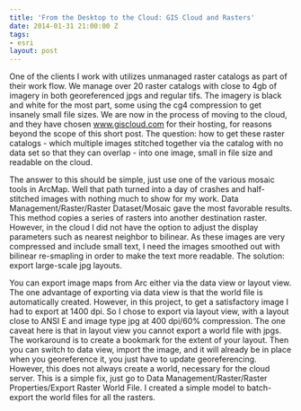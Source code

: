 ```yaml
---
title: 'From the Desktop to the Cloud: GIS Cloud and Rasters'
date: 2014-01-31 21:00:00 Z
tags:
- esri
layout: post
---
```


One of the clients I work with utilizes unmanaged raster catalogs as part of their work flow. We manage over 20 raster catalogs with close to 4gb of imagery in both georeferenced jpgs and regular tifs. The imagery is black and white for the most part, some using the cg4 compression to get insanely small file sizes. We are now in the process of moving to the cloud, and they have chosen www.giscloud.com for their hosting, for reasons beyond the scope of this short post. The question: how to get these raster catalogs - which multiple images stitched together via the catalog with no data set so that they can overlap - into one image, small in file size and readable on the cloud.

The answer to this should be simple, just use one of the various mosaic tools in ArcMap. Well that path turned into a day of crashes and half-stitched images with nothing much to show for my work. Data Management/Raster/Raster Dataset/Mosaic gave the most favorable results. This method copies a series of rasters into another destination raster. However, in the cloud I did not have the option to adjust the display parameters such as nearest neighbor to bilinear. As these images are very compressed and include small text, I need the images smoothed out with bilinear re-smapling in order to make the text more readable. The solution: export large-scale jpg layouts.

You can export image maps from Arc either via the data view or layout view. The one advantage of exporting via data view is that the world file is automatically created. However, in this project, to get a satisfactory image I had to export at 1400 dpi. So I chose to export via layout view, with a layout close to ANSI E and image type jpg at 400 dpi/60% compression. The one caveat here is that in layout view you cannot export a world file with jpgs. The workaround is to create a bookmark for the extent of your layout. Then you can switch to data view, import the image, and it will already be in place when you georeference it, you just have to update georeferencing. However, this does not always create a world, necessary for the cloud server. This is a simple fix, just go to Data Management/Raster/Raster Properties/Export Raster World File. I created a simple model to batch-export the world files for all the rasters.
